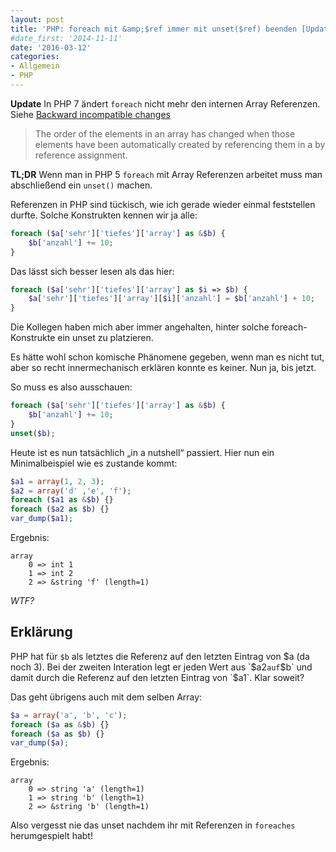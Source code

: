```yaml
---
layout: post
title: 'PHP: foreach mit &amp;$ref immer mit unset($ref) beenden [Update]'
#date_first: '2014-11-11'
date: '2016-03-12'
categories:
- Allgemein
- PHP
---
```


**Update** In PHP 7 ändert `foreach` nicht mehr den internen Array Referenzen. Siehe [Backward incompatible changes](http://php.net/manual/de/migration70.incompatible.php#migration70.incompatible.variable-handling.list.string)

> The order of the elements in an array has changed when those elements have been automatically created by referencing them in a by reference assignment.

**TL;DR** Wenn man in PHP 5 `foreach` mit Array Referenzen arbeitet muss man abschließend ein `unset()` machen.

<!--more-->

Referenzen in PHP sind tückisch, wie ich gerade wieder einmal feststellen durfte. Solche Konstrukten kennen wir ja alle:

```php
foreach ($a['sehr']['tiefes']['array'] as &$b) {
    $b['anzahl'] += 10;
}
```

Das lässt sich besser lesen als das hier:

```php
foreach ($a['sehr']['tiefes']['array'] as $i => $b) {
    $a['sehr']['tiefes']['array'][$i]['anzahl'] = $b['anzahl'] + 10;
}
```

Die Kollegen haben mich aber immer angehalten, hinter solche foreach-Konstrukte ein unset zu platzieren.

Es hätte wohl schon komische Phänomene gegeben, wenn man es nicht tut, aber so recht innermechanisch erklären konnte es keiner. Nun ja, bis jetzt.

So muss es also ausschauen:

```php
foreach ($a['sehr']['tiefes']['array'] as &$b) {
    $b['anzahl'] += 10;
}
unset($b);
```

Heute ist es nun tatsächlich „in a nutshell“ passiert. Hier nun ein Minimalbeispiel wie es zustande kommt:

```php
$a1 = array(1, 2, 3);
$a2 = array('d' ,'e', 'f');
foreach ($a1 as &$b) {}
foreach ($a2 as $b) {}
var_dump($a1);  
```

Ergebnis:

```
array
    0 => int 1
    1 => int 2
    2 => &string 'f' (length=1)
```

_WTF?_

## Erklärung

PHP hat für `$b` als letztes die Referenz auf den letzten Eintrag von $a (da noch 3). Bei der zweiten Interation legt er jeden Wert aus `$a2` auf `$b` und damit durch die Referenz auf den letzten Eintrag von `$a1`. Klar soweit?

Das geht übrigens auch mit dem selben Array:

```php
$a = array('a', 'b', 'c');
foreach ($a as &$b) {}
foreach ($a as $b) {}
var_dump($a);
```

Ergebnis:

```
array
    0 => string 'a' (length=1)
    1 => string 'b' (length=1)
    2 => &string 'b' (length=1)
```

Also vergesst nie das unset nachdem ihr mit Referenzen in `foreaches` herumgespielt habt!
